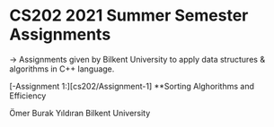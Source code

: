 # CS202 2021 Summer Semester Assignments

-> Assignments given by Bilkent University to apply data structures & algorithms in C++ language. 

  [-Assignment 1:][cs202/Assignment-1] **Sorting Alghorithms and Efficiency

Ömer Burak Yıldıran
Bilkent University
